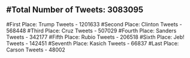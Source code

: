 #Total Number of Tweets: 3083095 
---
#First Place: Trump Tweets - 1201633
#Second Place: Clinton Tweets - 568448
#Third Place: Cruz Tweets - 507029
#Fourth Place: Sanders Tweets - 342177
#Fifth Place: Rubio Tweets - 206518
#Sixth Place: Jeb! Tweets - 142451
#Seventh Place: Kasich Tweets - 66837
#Last Place: Carson Tweets - 48002
